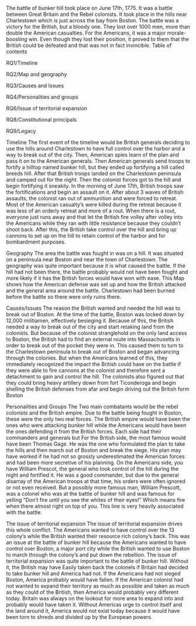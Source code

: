 <html>
  <title>
  THE BATTLE OF BUNKER HILL
      By Max Seijn
  </title>
    
  <body>
    The battle of bunker hill took place on June 17th, 1775. It was a battle between Great Britain and the Rebel colonists. It took place in the hills near Charlestown which is just across the bay from Boston. The battle was a victory for the British, but a bloody one. They lost over 1000 men, more than double the American casualties. For the Americans, it was a major morale-boosting win. Even though they lost their position, it proved to them that the British could be defeated and that was not in fact invincible.
Table of contents 
  
  
RQ1/Timeline 
  
  
RQ2/Map and geography


RQ3/Causes and Issues


RQ4/Personalities and groups


RQ6/Issue of territorial expansion


RQ8/Constitutional principals 


RQ9/Legacy


Timeline
The first event of the timeline would be British generals deciding to use the hills around Charlestown to have full control over the 
    harbor and a way to break out of the city. Then, American spies learn of the plan and pass it on to the American generals. Then 
    American generals send troops to fortify a hilltop named bunker hill, but they ended up fortifying a hill called breeds hill. After 
    that British troops landed on the Charlestown peninsula and camped out for the night. Then the colonist forces got to the hill and
    begin fortifying it sneakily. In the morning of June 17th, British troops saw the fortifications and begin an assault on it. After 
    about 3 waves of British assaults, the colonist ran out of ammunition and were forced to retreat. Most of the American casualty’s 
    were killed during the retreat because it was less of an orderly retreat and more of a rout. When there is a rout, everyone just
    runs away and that let the British fire volley after volley into the Americans while they ran with little resistance because they 
    couldn’t shoot back. After this, the British take control over the hill and bring up cannons to set up on the hill to retain 
    control of the harbor and for bombardment purposes.



Geography
The area the battle was fought in was on a hill. It was situated on a peninsula near Boston and near the town of Charlestown. 
    The geography was quite important because it is what caused the battle. If the hill had not been there, the battle probably
    would not have been fought and more likely if it has the British forces would have won with ease. This Map shows how the American
    defense was set up and how the British attacked and the general area around the battle. Charlestown had been burned before the 
    battle so there were only ruins there.

 

Causes/Issues
The reason the British wanted and needed the hill was to break out of Boston.
At the time of the battle, Boston was locked down by 12,000 militiamen, effectively besieging it. Because of this, the
    British needed a way to break out of the city and start retaking land from the colonists. But because of the colonist 
    stranglehold on the only land access to Boston, the British had to find an external route into Massachusetts in order to break
    out of the pocket they were in. This caused them to turn to the Charlestown peninsula to break out of Boston and began advancing
    through the colonies. But when the Americans learned of this, they immediately recognized the impact the British could have on the
    battle if they were able to fire cannons at the colonist and therefore sent a detachment to gain and control the hill. The colonists
    also figured out that they could bring heavy artillery down from fort Ticonderoga and begin shelling the British defenses from afar
    and begin driving out the British form Boston 



Personalities and Groups 
 The Two main combatants would be the rebel colonists and the British empire. Due to the battle being fought in Boston, these were the
    only two real forces. The British empire would have been the ones who were attacking bunker hill while the Americans would have 
    been the ones defending it from the British forces. Each side had their commanders and generals but For the British side, the most
    famous would have been Thomas Gage. He was the one who formulated the plan to take the hills and then march out of Boston and break
    the siege. His plan may have worked if he had not so grossly underestimated the American forces and had been more secretive of
    his planning. On the Americans side, you have William Prescot, the general who took control of the hill during the night and
    fortified it. He was a good commander, but due to the general disarray of the American troops at that time, his orders were often 
    ignored or not even received. But a possibly more famous man, William Prescott, was a colonel who was at the battle of bunker hill
    and was famous for yelling “Don’t fire until you see the whites of their eyes!” Which means fire when there almost right on top of
    you. This line is very heavily associated with the battle.

The issue of territorial expansion 
The issue of territorial expansion drives this whole conflict. The Americans wanted to have control over the 13 colony’s
    while the British wanted their resource rich colony’s back. This was an issue at the battle of bunker hill because the
    Americans wanted to have control over Boston, a major port city while the British wanted to use Boston to march through the 
    colony’s and put down the rebellion. The issue of territorial expansion was quite important to the battle of bunker hill. 
    Without it, the British may have Easily taken back the colonels if Britain had decided to take bunker hill and America had
    not. If the Americans had not sieged Boston, America probably would have fallen. If the American colonist had not wanted to 
    expand their territory as much as possible and taken as much as they could of the British, then America would probably very 
    different today. Britain was always on the lookout for more area to expand into and probably would have taken it. Without
    Americas urge to control itself and the land around it, America would not exist today because it would have been torn to shreds 
    and divided up by the European powers.

</body>
  
  <style>
    { body
     background-color:green;
      color:#FFF;
      text-align:center;
    }
    </style>
</html>

